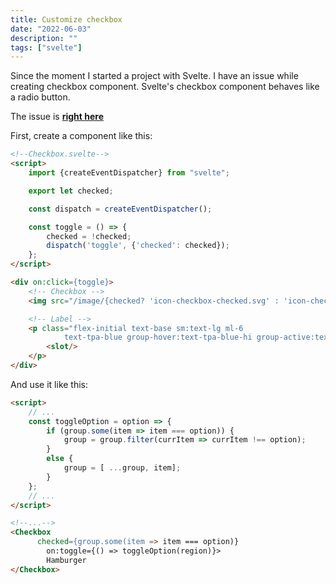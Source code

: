 ```yaml
---
title: Customize checkbox
date: "2022-06-03"
description: ""
tags: ["svelte"]
---
```


Since the moment I started a project with Svelte. I have an issue while creating
checkbox component. Svelte's checkbox component behaves like a radio button.

The issue is [**right here**](https://github.com/sveltejs/svelte/issues/2308)

First, create a component like this:

```html
<!--Checkbox.svelte-->
<script>
    import {createEventDispatcher} from "svelte";

    export let checked;

    const dispatch = createEventDispatcher();

    const toggle = () => {
        checked = !checked;
        dispatch('toggle', {'checked': checked});
    };
</script>

<div on:click={toggle}>
    <!-- Checkbox -->
    <img src="/image/{checked? 'icon-checkbox-checked.svg' : 'icon-checkbox-empty.svg'}" alt="img"/>

    <!-- Label -->
    <p class="flex-initial text-base sm:text-lg ml-6
            text-tpa-blue group-hover:text-tpa-blue-hi group-active:text-tpa-blue">
        <slot/>
    </p>
</div>
```

And use it like this:

```html
<script>
    // ...
    const toggleOption = option => {
        if (group.some(item => item === option)) {
            group = group.filter(currItem => currItem !== option);
        }
        else {
            group = [ ...group, item];
        }
    };
    // ...
</script>

<!--...-->
<Checkbox
      checked={group.some(item => item === option)}
        on:toggle={() => toggleOption(region)}>
        Hamburger
</Checkbox>
```

